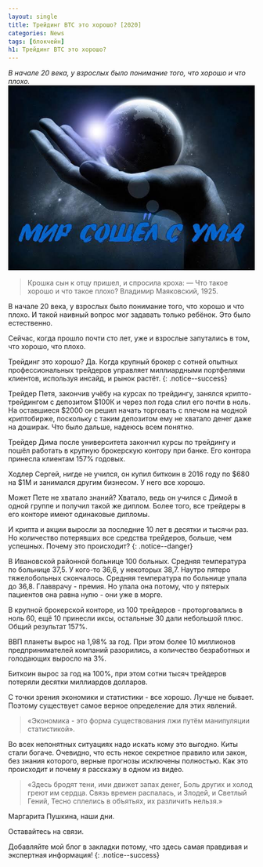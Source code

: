 ```yaml
---
layout: single
title: Трейдинг BTC это хорошо? [2020]
categories: News
tags: [блокчейн]
h1: Трейдинг BTC это хорошо?
---
```

*В начале 20 века, у взрослых было понимание того, что хорошо и что плохо.*
![mir](/assets/images/news/mir.jpg)


> Крошка сын к отцу пришел,
и спросила кроха: — Что такое
хорошо и что такое плохо? 
Владимир Маяковский,  1925.

В начале 20 века, у взрослых было понимание того, что хорошо и что плохо. И такой наивный вопрос мог задавать только ребёнок.  Это было естественно.

Сейчас, когда прошло почти сто лет, уже и взрослые запутались в том, что хорошо, что плохо. 

Трейдинг это хорошо? Да. Когда крупный брокер с сотней опытных профессиональных трейдеров управляет миллиардными портфелями клиентов, используя инсайд, и рынок растёт.
{: .notice--success}

Трейдер Петя, закончив учёбу на курсах по трейдингу, занялся крипто-трейдингом с депозитом $100К и через пол года слил его почти в ноль. На оставшиеся $2000 он решил начать торговать с плечом на модной криптобирже, поскольку с таким депозитом ему не хватало денег даже на доширак.  Что было дальше, надеюсь всем понятно. 

Трейдер Дима после университета закончил курсы по трейдингу и пошёл работать в крупную брокерскую контору при банке. Его контора принесла клиентам 157% годовых. 

Ходлер Сергей, нигде не учился, он купил биткоин в 2016 году по $680 на $1М и занимался другим бизнесом. У него все хорошо.

Может Пете не хватало знаний? Хватало, ведь он учился с Димой в одной группе и получил такой же диплом. Более того, все трейдеры в его конторе имеют одинаковые дипломы. 

И крипта и акции выросли за последние 10 лет в десятки и тысячи раз.  Но количество потерявших все средства трейдеров, больше, чем успешных. Почему это происходит? 
{: .notice--danger}

В Ивановской районной больнице 100 больных. Средняя температура по больнице 37,5. У кого-то 36,6, у некоторых 38,7. Наутро пятеро тяжелобольных скончалось. Средняя температура по больнице упала до 36,8. Главврачу - премия. Но упала она потому, что у пятерых пациентов она равна нулю - они уже  в морге. 

В крупной брокерской конторе, из 100 трейдеров - проторговались в ноль 60, ещё 10 принесли иксы, остальные 30 дали небольшой плюс. Общий результат 157%. 

ВВП планеты вырос на 1,98%  за год. При этом более  10 миллионов предпринимателей  компаний разорились, а количество безработных и голодающих выросло на 3%.  

Биткоин вырос за год на 100%, при этом сотни тысяч трейдеров потеряли десятки миллиардов долларов. 

С точки зрения экономики и статистики - все хорошо. Лучше не бывает. Поэтому существует самое верное определение для этих явлений. 

> «Экономика - это форма существования лжи путём манипуляции статистикой». 

Во всех непонятных ситуациях надо искать кому это выгодно.  Киты стали богаче. 
Очевидно, что есть некое секретное правило или закон,  без знания которого, верные прогнозы исключены полностью. 
Как это происходит и почему я расскажу в одном из видео. 

> «Здесь бродят тени, ими движет запах денег,
Боль других и холод греют им сердца.
Связь времен распалась, и Злодей, и Светлый Гений,
Тесно сплелись в объятьях, их различить нельзя.»

Маргарита Пушкина, наши дни.

Оставайтесь на связи.


Добавляйте мой блог в закладки потому, что здесь самая правдивая и экспертная информация!
{: .notice--success}